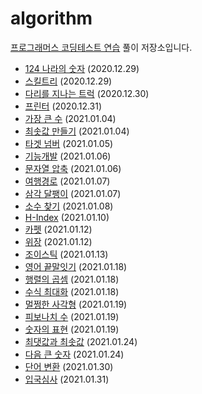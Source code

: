 # algorithm

[프로그래머스 코딩테스트 연습](https://programmers.co.kr/learn/challenges) 풀이 저장소입니다.

-   [124 나라의 숫자](https://programmers.co.kr/learn/courses/30/lessons/12899) (2020.12.29)
-   [스킬트리](https://programmers.co.kr/learn/courses/30/lessons/49993) (2020.12.29)
-   [다리를 지나는 트럭](https://programmers.co.kr/learn/courses/30/lessons/42583) (2020.12.30)
-   [프린터](https://programmers.co.kr/learn/courses/30/lessons/42587) (2020.12.31)
-   [가장 큰 수](https://programmers.co.kr/learn/courses/30/lessons/42746) (2021.01.04)
-   [최솟값 만들기](https://programmers.co.kr/learn/courses/30/lessons/12941) (2021.01.04)
-   [타겟 넘버](https://programmers.co.kr/learn/courses/30/lessons/43165) (2021.01.05)
-   [기능개발](https://programmers.co.kr/learn/courses/30/lessons/42586) (2021.01.06)
-   [문자열 압축](https://programmers.co.kr/learn/courses/30/lessons/60057) (2021.01.06)
-   [여행경로](https://programmers.co.kr/learn/courses/30/lessons/43164) (2021.01.07)
-   [삼각 달팽이](https://programmers.co.kr/learn/courses/30/lessons/68645) (2021.01.07)
-   [소수 찾기](https://programmers.co.kr/learn/courses/30/lessons/42839) (2021.01.08)
-   [H-Index](https://programmers.co.kr/learn/courses/30/lessons/42747) (2021.01.10)
-   [카펫](https://programmers.co.kr/learn/courses/30/lessons/42842) (2021.01.12)
-   [위장](https://programmers.co.kr/learn/courses/30/lessons/42578) (2021.01.12)
-   [조이스틱](https://programmers.co.kr/learn/courses/30/lessons/42860) (2021.01.13)
-   [영어 끝말잇기](https://programmers.co.kr/learn/courses/30/lessons/12981) (2021.01.18)
-   [행렬의 곱셈](https://programmers.co.kr/learn/courses/30/lessons/12949) (2021.01.18)
-   [수식 최대화](https://programmers.co.kr/learn/courses/30/lessons/67257) (2021.01.18)
-   [멀쩡한 사각형](https://programmers.co.kr/learn/courses/30/lessons/62048) (2021.01.19)
-   [피보나치 수](https://programmers.co.kr/learn/courses/30/lessons/12945) (2021.01.19)
-   [숫자의 표현](https://programmers.co.kr/learn/courses/30/lessons/12924) (2021.01.19)
-   [최댓값과 최솟값](https://programmers.co.kr/learn/courses/30/lessons/12939) (2021.01.24)
-   [다음 큰 숫자](https://programmers.co.kr/learn/courses/30/lessons/12911) (2021.01.24)
-   [단어 변환](https://programmers.co.kr/learn/courses/30/lessons/43163) (2021.01.30)
-   [입국심사](https://programmers.co.kr/learn/courses/30/lessons/43238) (2021.01.31)
